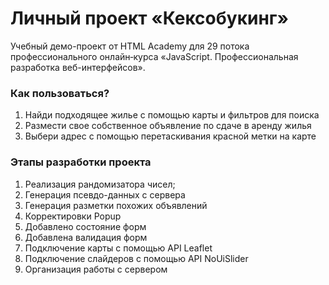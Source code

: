 # Личный проект «Кексобукинг»

Учебный демо-проект от HTML Academy для 29 потока профессионального онлайн‑курса «JavaScript. Профессиональная разработка веб-интерфейсов».

### Как пользоваться?

1. Найди подходящее жилье с помощью карты и фильтров для поиска
2. Размести свое собственное объявление по сдаче в аренду жилья
3. Выбери адрес с помощью перетаскивания красной метки на карте


### Этапы разработки проекта

1. Реализация рандомизатора чисел;
2. Генерация псевдо-данных с сервера
3. Генерация разметки похожих объявлений
4. Корректировки Popup
5. Добавлено состояние форм
6. Добавлена валидация форм
7. Подключение карты с помощью API Leaflet
8. Подключение слайдеров с помощью API NoUiSlider
9. Организация работы с сервером